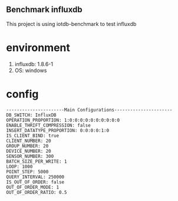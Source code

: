 Benchmark influxdb
---
This project is using iotdb-benchmark to test influxdb

# environment
1. influxdb: 1.8.6-1
2. OS: windows

# config
```
----------------------Main Configurations----------------------
DB_SWITCH: InfluxDB
OPERATION_PROPORTION: 1:0:0:0:0:0:0:0:0:0:0
ENABLE_THRIFT_COMPRESSION: false
INSERT_DATATYPE_PROPORTION: 0:0:0:0:1:0
IS_CLIENT_BIND: true
CLIENT_NUMBER: 20
GROUP_NUMBER: 20
DEVICE_NUMBER: 20
SENSOR_NUMBER: 300
BATCH_SIZE_PER_WRITE: 1
LOOP: 1000
POINT_STEP: 5000
QUERY_INTERVAL: 250000
IS_OUT_OF_ORDER: false
OUT_OF_ORDER_MODE: 1
OUT_OF_ORDER_RATIO: 0.5
```